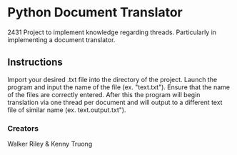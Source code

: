 
# Python Document Translator
2431 Project to implement knowledge regarding threads. Particularly in implementing a document translator.


## Instructions
Import your desired .txt file into the directory of the project. Launch the program and input the name of the file (ex. "text.txt"). Ensure that the name of the files are correctly entered. After this the program will begin translation via one thread per document and will output to a different text file of similar name (ex. text.output.txt").

### Creators  
Walker Riley & Kenny Truong
